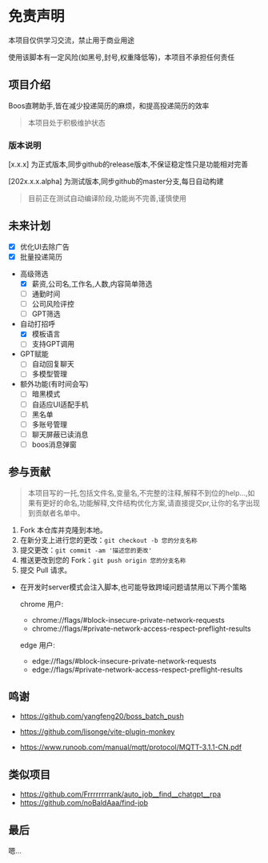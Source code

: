 # 免责声明

本项目仅供学习交流，禁止用于商业用途

使用该脚本有一定风险(如黑号,封号,权重降低等)，本项目不承担任何责任

## 项目介绍

Boos直聘助手,皆在减少投递简历的麻烦，和提高投递简历的效率

> 本项目处于积极维护状态

### 版本说明

[x.x.x] 为正式版本,同步github的release版本,不保证稳定性只是功能相对完善

[202x.x.x.alpha] 为测试版本,同步github的master分支,每日自动构建

> 目前正在测试自动编译阶段,功能尚不完善,谨慎使用

## 未来计划

- [x] 优化UI去除广告
- [x] 批量投递简历
- 高级筛选
  - [x] 薪资,公司名,工作名,人数,内容简单筛选
  - [ ] 通勤时间
  - [ ] 公司风险评控
  - [ ] GPT筛选
- 自动打招呼
  - [x] 模板语言
  - [ ] 支持GPT调用
- GPT赋能
  - [ ] 自动回复聊天
  - [ ] 多模型管理
- 额外功能(有时间会写)
  - [ ] 暗黑模式
  - [ ] 自适应UI适配手机
  - [ ] 黑名单
  - [ ] 多账号管理
  - [ ] 聊天屏蔽已读消息
  - [ ] boos消息弹窗

## 参与贡献

> 本项目写的一托,包括文件名,变量名,不完整的注释,解释不到位的help...,如果有更好的命名,功能解释,文件结构优化方案,请直接提交pr,让你的名字出现到贡献者名单中。

1. Fork 本仓库并克隆到本地。
2. 在新分支上进行您的更改：`git checkout -b 您的分支名称`
3. 提交更改：`git commit -am '描述您的更改'`
4. 推送更改到您的 Fork：`git push origin 您的分支名称`
5. 提交 Pull 请求。

- 在开发时server模式会注入脚本,也可能导致跨域问题请禁用以下两个策略
  
  chrome 用户:

  - chrome://flags/#block-insecure-private-network-requests
  - chrome://flags/#private-network-access-respect-preflight-results

  edge 用户:

  - edge://flags/#block-insecure-private-network-requests
  - edge://flags/#private-network-access-respect-preflight-results

## 鸣谢

- <https://github.com/yangfeng20/boss_batch_push>
- <https://github.com/lisonge/vite-plugin-monkey>

- <https://www.runoob.com/manual/mqtt/protocol/MQTT-3.1.1-CN.pdf>
  
## 类似项目

- <https://github.com/Frrrrrrrrank/auto_job__find__chatgpt__rpa>
- <https://github.com/noBaldAaa/find-job>

## 最后

嗯...
